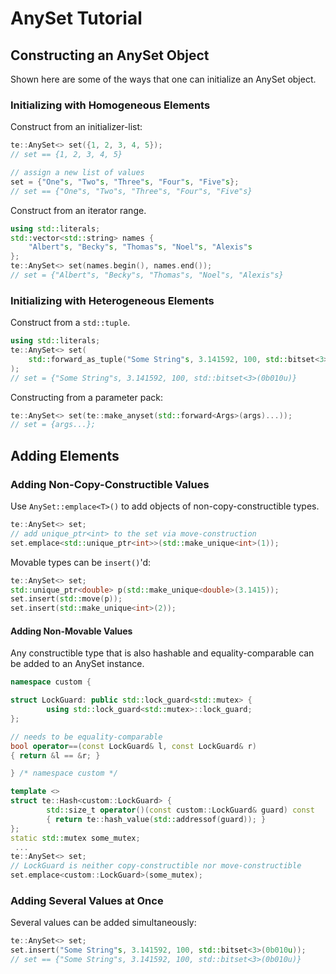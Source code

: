 # AnySet Tutorial


## Constructing an AnySet Object
Shown here are some of the ways that one can initialize an AnySet object.

### Initializing with Homogeneous Elements
Construct from an initializer-list:
```c++
te::AnySet<> set({1, 2, 3, 4, 5});
// set == {1, 2, 3, 4, 5}

// assign a new list of values
set = {"One"s, "Two"s, "Three"s, "Four"s, "Five"s};
// set == {"One"s, "Two"s, "Three"s, "Four"s, "Five"s}
```

Construct from an iterator range.
```c++
using std::literals;
std::vector<std::string> names {
	"Albert"s, "Becky"s, "Thomas"s, "Noel"s, "Alexis"s
};
te::AnySet<> set(names.begin(), names.end());
// set = {"Albert"s, "Becky"s, "Thomas"s, "Noel"s, "Alexis"s}
```

### Initializing with Heterogeneous Elements
Construct from a `std::tuple`.
```c++
using std::literals;
te::AnySet<> set(
	std::forward_as_tuple("Some String"s, 3.141592, 100, std::bitset<3>(0b010u))
);
// set = {"Some String"s, 3.141592, 100, std::bitset<3>(0b010u)}
```

Constructing from a parameter pack:
```c++
te::AnySet<> set(te::make_anyset(std::forward<Args>(args)...));
// set = {args...};
```

## Adding Elements

### Adding Non-Copy-Constructible Values
Use `AnySet::emplace<T>()` to add objects of non-copy-constructible types.
```c++
te::AnySet<> set;
// add unique_ptr<int> to the set via move-construction
set.emplace<std::unique_ptr<int>>(std::make_unique<int>(1));
```

Movable types can be `insert()`'d:
```c++
te::AnySet<> set;
std::unique_ptr<double> p(std::make_unique<double>(3.1415));
set.insert(std::move(p));
set.insert(std::make_unique<int>(2));
```

#### Adding Non-Movable Values
Any constructible type that is also hashable and equality-comparable can be added to an AnySet instance.
```c++
namespace custom {

struct LockGuard: public std::lock_guard<std::mutex> {
        using std::lock_guard<std::mutex>::lock_guard;
};

// needs to be equality-comparable
bool operator==(const LockGuard& l, const LockGuard& r)
{ return &l == &r; }

} /* namespace custom */

template <>
struct te::Hash<custom::LockGuard> {
        std::size_t operator()(const custom::LockGuard& guard) const
        { return te::hash_value(std::addressof(guard)); }
};
static std::mutex some_mutex;
 ...
te::AnySet<> set;
// LockGuard is neither copy-constructible nor move-constructible
set.emplace<custom::LockGuard>(some_mutex);
```

### Adding Several Values at Once
Several values can be added simultaneously:
```c++
te::AnySet<> set;
set.insert("Some String"s, 3.141592, 100, std::bitset<3>(0b010u));
// set == {"Some String"s, 3.141592, 100, std::bitset<3>(0b010u)}
```





